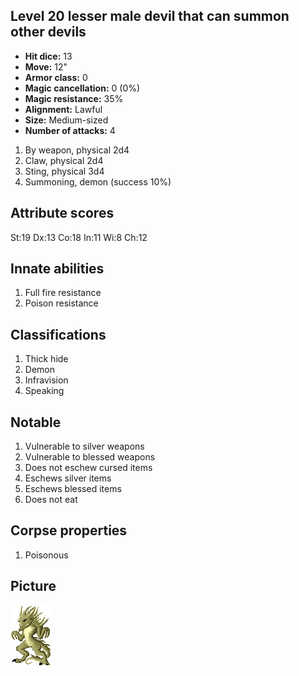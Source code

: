 ## Level 20 lesser male devil that can summon other devils

- **Hit dice:** 13
- **Move:** 12"
- **Armor class:** 0
- **Magic cancellation:** 0 (0%)
- **Magic resistance:** 35%
- **Alignment:** Lawful
- **Size:** Medium-sized
- **Number of attacks:** 4
1. By weapon, physical 2d4
2. Claw, physical 2d4
3. Sting, physical 3d4
4. Summoning, demon (success 10%)

## Attribute scores

St:19 Dx:13 Co:18 In:11 Wi:8 Ch:12

## Innate abilities

1. Full fire resistance
2. Poison resistance

## Classifications

1. Thick hide
2. Demon
3. Infravision
4. Speaking

## Notable

1. Vulnerable to silver weapons
2. Vulnerable to blessed weapons
3. Does not eschew cursed items
4. Eschews silver items
5. Eschews blessed items
6. Does not eat

## Corpse properties

1. Poisonous

## Picture

![Barbed devil](https://github.com/hyvanmielenpelit/GnollHackTileSet/blob/main/Monsters/barbed_devil/barbed_devil.png)
